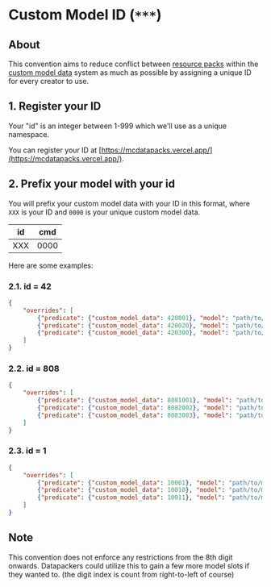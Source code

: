 # Custom Model ID (`***`)

## About

This convention aims to reduce conflict between [resource packs](https://minecraft.gamepedia.com/Resource_pack) within the [custom model data](https://minecraft.gamepedia.com/Model#Item_tags) system as much as possible by assigning a unique ID for every creator to use.

## 1. Register your ID

Your "id" is an integer between 1-999 which we'll use as a unique namespace.

You can register your ID at [https://mcdatapacks.vercel.app/](https://mcdatapacks.vercel.app/).

## 2. Prefix your model with your id

You will prefix your custom model data with your ID in this format, where `XXX` is your ID and `0000` is your unique custom model data.

|id|cmd|
|---|----|
|XXX|0000|

Here are some examples:

### 2.1. id = 42

```json
{
    "overrides": [
        {"predicate": {"custom_model_data": 420001}, "model": "path/to/model/1"},
        {"predicate": {"custom_model_data": 420020}, "model": "path/to/model/2"},
        {"predicate": {"custom_model_data": 420300}, "model": "path/to/model/3"}
    ]
}
```

### 2.2. id = 808

```json
{
    "overrides": [
        {"predicate": {"custom_model_data": 8081001}, "model": "path/to/model/1"},
        {"predicate": {"custom_model_data": 8082002}, "model": "path/to/model/2"},
        {"predicate": {"custom_model_data": 8083003}, "model": "path/to/model/3"}
    ]
}
```

### 2.3. id = 1

```json
{
    "overrides": [
        {"predicate": {"custom_model_data": 10001}, "model": "path/to/model/1"},
        {"predicate": {"custom_model_data": 10010}, "model": "path/to/model/2"},
        {"predicate": {"custom_model_data": 10011}, "model": "path/to/model/3"}
    ]
}
```

## Note

This convention does not enforce any restrictions from the 8th digit onwards. Datapackers could utilize this to gain a few more model slots if they wanted to. (the digit index is count from right-to-left of course)
